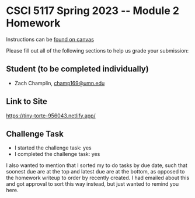# CSCI 5117 Spring 2023 -- Module 2 Homework


Instructions can be [found on canvas](https://canvas.umn.edu/courses/355584/pages/homework-2)

Please fill out all of the following sections to help us grade your submission:

## Student (to be completed individually)

* Zach Champlin, champ169@umn.edu

## Link to Site

https://tiny-torte-956043.netlify.app/

## Challenge Task

* I started the challenge task: yes
* I completed the challenge task: yes

I also wanted to mention that I sorted my to do tasks by due date, such that soonest due are at the top and latest due 
are at the bottom, as opposed to the homework writeup to order by recently created. I had emailed about this and got
approval to sort this way instead, but just wanted to remind you here.
